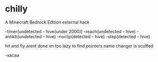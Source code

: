 # chilly

A Minecraft Bedrock Edition external hack

-timer(undetected - hive(under 2000))
-reach(undetected - hive)
-antikb(undetected - hive)
-noclip(detected - hive)
-step(detected - hive)

hit and fly arent done im too lazy to find pointers
name changer is scuffed

-xacaa
